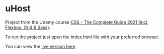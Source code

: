 # uHost

Project from the Udemy course [CSS - The Complete Guide 2021 (incl. Flexbox, Grid & Sass)](https://www.udemy.com/course/css-the-complete-guide-incl-flexbox-grid-sass/).

To run the project just open the index.html file with your preferred browser.

You can view the [live version here](https://jorgeyza.github.io/uHost/).
